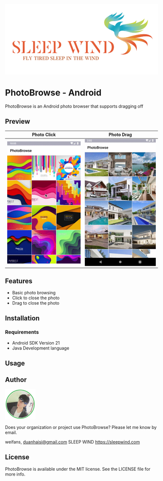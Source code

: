 
<img src="./Images/sleepwind-logo.png">

# PhotoBrowse - Android
PhotoBrowse is an Android photo browser that supports dragging off

## Preview

| Photo Click | Photo Drag  |
| ------------- | ------------- |
| ![Photo Click](./Images/photo-click.gif)  | ![Photo Drag](./Images/photo-drag.gif)  |


## Features

- Basic photo browsing
- Click to close the photo
- Drag to close the photo


## Installation 

### Requirements 

- Android SDK Version 21 
- Java Development language

## Usage

## Author
<a src="https://github.com/weifans">
    <img src="./Images/avatar.png" style="" width="100px">
</a>


Does your organization or project use PhotoBrowse? Please let me know by email.

weifans, duanhaisi@gmail.com
SLEEP WIND https://sleepwind.com

## License 

PhotoBrowse is available under the MIT license. See the LICENSE file for more info.
